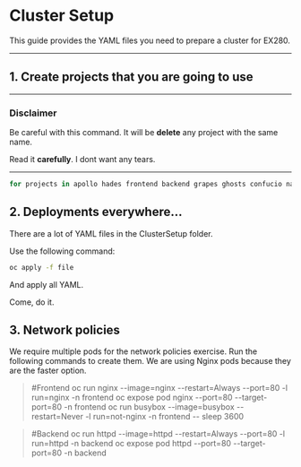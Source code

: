 # Cluster Setup

This guide provides the YAML files you need to prepare a cluster for EX280.

---

## 1. Create projects that you are going to use

---

### Disclaimer

Be careful with this command. It will be **delete** any project with the same name.

Read it **carefully**. I dont want any tears. 

---

```bash
for projects in apollo hades frontend backend grapes ghosts confucio napoleon videoclub duck bull wheel comanche; do oc delete project $projects --ignore-not-found=true && oc new-project $projects;done
```

## 2. Deployments everywhere...

There are a lot of YAML files in the ClusterSetup folder.

Use the following command:

```bash
oc apply -f file
````

And apply all YAML.

Come, do it.

## 3. Network policies

We require multiple pods for the network policies exercise. Run the following commands to create them. We are using Nginx pods because they are the faster option.

> #Frontend
> oc run nginx --image=nginx --restart=Always --port=80 -l run=nginx -n frontend
> oc expose pod nginx --port=80 --target-port=80 -n frontend
> oc run busybox --image=busybox --restart=Never -l run=not-nginx -n frontend -- sleep 3600

> #Backend
> oc run httpd --image=httpd --restart=Always --port=80 -l run=httpd -n backend
> oc expose pod httpd --port=80 --target-port=80 -n backend